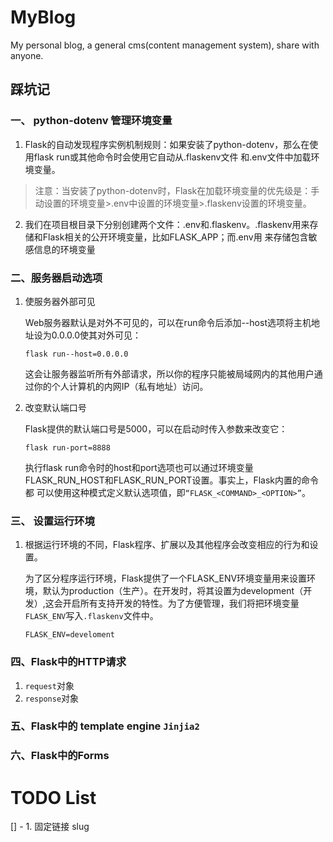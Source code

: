 # MyBlog
My personal blog, a general cms(content management system), share with anyone.

## 踩坑记
### 一、 python-dotenv 管理环境变量
1. Flask的自动发现程序实例机制规则：如果安装了python-dotenv，那么在使用flask run或其他命令时会使用它自动从.flaskenv文件
和.env文件中加载环境变量。

  > 注意：当安装了python-dotenv时，Flask在加载环境变量的优先级是：手动设置的环境变量>.env中设置的环境变量>.flaskenv设置的环境变量。

2. 我们在项目根目录下分别创建两个文件：.env和.flaskenv。.flaskenv用来存储和Flask相关的公开环境变量，比如FLASK_APP；而.env用
来存储包含敏感信息的环境变量

### 二、服务器启动选项
1. 使服务器外部可见

    Web服务器默认是对外不可见的，可以在run命令后添加--host选项将主机地址设为0.0.0.0使其对外可见：
    ```
    flask run--host=0.0.0.0
    ```
    这会让服务器监听所有外部请求，所以你的程序只能被局域网内的其他用户通过你的个人计算机的内网IP（私有地址）访问。

2. 改变默认端口号

    Flask提供的默认端口号是5000，可以在启动时传入参数来改变它：
    ```
    flask run-port=8888
    ```
    执行flask run命令时的host和port选项也可以通过环境变量FLASK_RUN_HOST和FLASK_RUN_PORT设置。事实上，Flask内置的命令都
    可以使用这种模式定义默认选项值，即`“FLASK_<COMMAND>_<OPTION>”`。

### 三、 设置运行环境
1. 根据运行环境的不同，Flask程序、扩展以及其他程序会改变相应的行为和设置。

    为了区分程序运行环境，Flask提供了一个FLASK_ENV环境变量用来设置环境，默认为production（生产）。在开发时，将其设置为development（开发）,这会开启所有支持开发的特性。为了方便管理，我们将把环境变量`FLASK_ENV`写入`.flaskenv`文件中。
    ```
    FLASK_ENV=develoment
    ```

### 四、Flask中的HTTP请求
1. `request`对象
2. `response`对象

### 五、Flask中的 template engine `Jinjia2`

### 六、Flask中的Forms

# TODO List
[] - 1. 固定链接 slug
